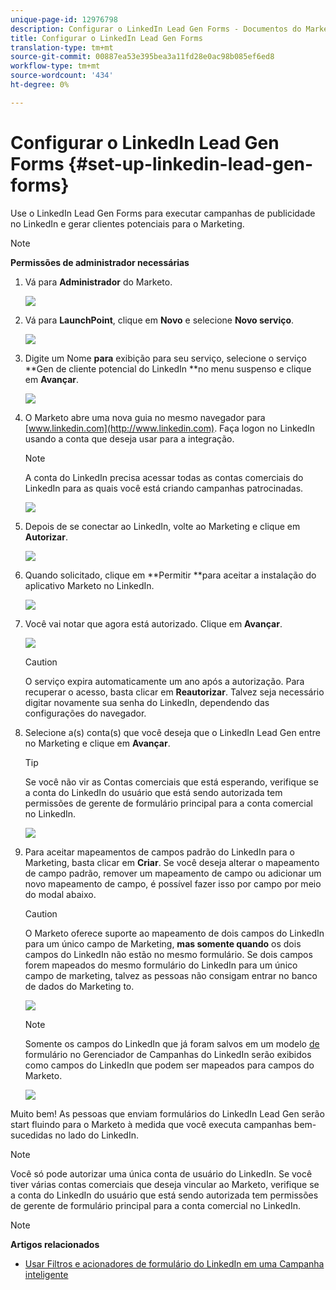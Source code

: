 ```yaml
---
unique-page-id: 12976798
description: Configurar o LinkedIn Lead Gen Forms - Documentos do Marketing - Documentação do produto
title: Configurar o LinkedIn Lead Gen Forms
translation-type: tm+mt
source-git-commit: 00887ea53e395bea3a11fd28e0ac98b085ef6ed8
workflow-type: tm+mt
source-wordcount: '434'
ht-degree: 0%

---
```



# Configurar o LinkedIn Lead Gen Forms {#set-up-linkedin-lead-gen-forms}

Use o LinkedIn Lead Gen Forms para executar campanhas de publicidade no LinkedIn e gerar clientes potenciais para o Marketing.

>[!NOTE]
>
>**Permissões de administrador necessárias**

1. Vá para **Administrador** do Marketo.

   ![](assets/image2016-11-29-10-3a50-3a29.png)

1. Vá para **LaunchPoint**, clique em **Novo** e selecione **Novo serviço**.

   ![](assets/image2016-11-29-10-3a51-3a11.png)

1. Digite um Nome **para** exibição para seu serviço, selecione o serviço **Gen de cliente potencial do LinkedIn **no menu suspenso e clique em **Avançar**.

   ![](assets/linkedin-lead-gen.png)

1. O Marketo abre uma nova guia no mesmo navegador para [www.linkedin.com](http://www.linkedin.com). Faça logon no LinkedIn usando a conta que deseja usar para a integração.

   >[!NOTE]
   >
   >A conta do LinkedIn precisa acessar todas as contas comerciais do LinkedIn para as quais você está criando campanhas patrocinadas.

   ![](assets/linkedin-login.png)

1. Depois de se conectar ao LinkedIn, volte ao Marketing e clique em **Autorizar**.

   ![](assets/linkedin-lead-gen-authorize.png)

1. Quando solicitado, clique em **Permitir **para aceitar a instalação do aplicativo Marketo no LinkedIn.

   ![](assets/linkedin-marketo-allow.png)

1. Você vai notar que agora está autorizado. Clique em **Avançar**.

   ![](assets/image2017-9-28-7-3a55-3a14.png)

   >[!CAUTION]
   >
   >O serviço expira automaticamente um ano após a autorização. Para recuperar o acesso, basta clicar em **Reautorizar**. Talvez seja necessário digitar novamente sua senha do LinkedIn, dependendo das configurações do navegador.

1. Selecione a(s) conta(s) que você deseja que o LinkedIn Lead Gen entre no Marketing e clique em **Avançar**.

   >[!TIP]
   >
   >Se você não vir as Contas comerciais que está esperando, verifique se a conta do LinkedIn do usuário que está sendo autorizada tem permissões de gerente de formulário principal para a conta comercial no LinkedIn.

   ![](assets/linkedin-pages-to-capture.png)

1. Para aceitar mapeamentos de campos padrão do LinkedIn para o Marketing, basta clicar em **Criar**. Se você deseja alterar o mapeamento de campo padrão, remover um mapeamento de campo ou adicionar um novo mapeamento de campo, é possível fazer isso por campo por meio do modal abaixo.

   >[!CAUTION]
   >
   >O Marketo oferece suporte ao mapeamento de dois campos do LinkedIn para um único campo de Marketing, **mas somente quando** os dois campos do LinkedIn não estão no mesmo formulário. Se dois campos forem mapeados do mesmo formulário do LinkedIn para um único campo de marketing, talvez as pessoas não consigam entrar no banco de dados do Marketing to.

   ![](assets/linkedin-lead-gen-mapping.png)

   >[!NOTE]
   >
   >Somente os campos do LinkedIn que já foram salvos em um modelo [de](https://www.linkedin.com/help/lms/answer/79634) formulário no Gerenciador de Campanhas do LinkedIn serão exibidos como campos do LinkedIn que podem ser mapeados para campos do Marketo.

   ![](assets/linkedin-installed-services.png)

Muito bem! As pessoas que enviam formulários do LinkedIn Lead Gen serão start fluindo para o Marketo à medida que você executa campanhas bem-sucedidas no lado do LinkedIn.

>[!NOTE]
>
>Você só pode autorizar uma única conta de usuário do LinkedIn. Se você tiver várias contas comerciais que deseja vincular ao Marketo, verifique se a conta do LinkedIn do usuário que está sendo autorizada tem permissões de gerente de formulário principal para a conta comercial no LinkedIn.

>[!NOTE]
>
>**Artigos relacionados**
>
>* [Usar Filtros e acionadores de formulário do LinkedIn em uma Campanha inteligente](use-linkedin-lead-gen-form-filters-and-triggers-in-a-smart-campaign.md)

>



